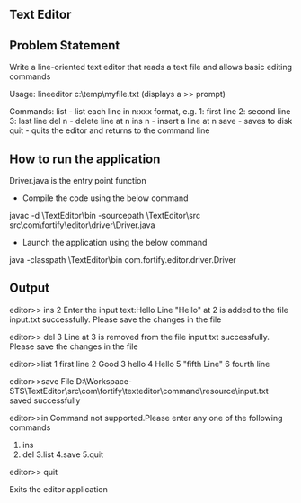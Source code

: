 ## Text Editor

## Problem Statement 

Write a line-oriented text editor that reads a text file and allows basic editing commands
 
Usage:
lineeditor c:\temp\myfile.txt
(displays a >> prompt)
 
Commands:
list - list each line in n:xxx format, e.g.
1: first line
2: second line
3: last line
del n - delete line at n
ins n - insert a line at n
save - saves to disk
quit - quits the editor and returns to the command line


## How to run the application

Driver.java is the entry point function 

*  Compile the code using the below command 

javac -d <EDITOR-WORKSPACE>\TextEditor\bin -sourcepath <EDITOR-WORKSPACE>\TextEditor\src src\com\fortify\editor\driver\Driver.java

*  Launch the application using the below command 

java -classpath <EDITOR-WORKSPACE>\TextEditor\bin com.fortify.editor.driver.Driver <Path to the input text file>

## Output

editor>> ins 2
Enter the input text:Hello
Line "Hello" at 2 is added to the file input.txt successfully. Please save the changes in the file

editor>> del 3
Line at 3 is removed from the file input.txt successfully. Please save the changes in the file

editor>>list
1 first line
2 Good
3 hello
4 Hello
5  "fifth Line"
6 fourth line

editor>>save
File D:\Workspace-STS\TextEditor\src\com\fortify\texteditor\command\resource\input.txt saved successfully

editor>>in
Command not supported.Please enter any one of the following commands
1. ins <pos>
2. del
3.list
4.save
5.quit

editor>> quit

Exits the editor application


